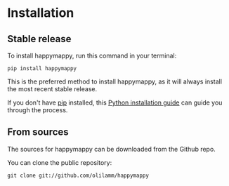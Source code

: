 # Installation

## Stable release

To install happymappy, run this command in your terminal:

```
pip install happymappy
```

This is the preferred method to install happymappy, as it will always install the most recent stable release.

If you don't have [pip](https://pip.pypa.io) installed, this [Python installation guide](http://docs.python-guide.org/en/latest/starting/installation/) can guide you through the process.

## From sources

The sources for happymappy can be downloaded from the Github repo.

You can clone the public repository:

```
git clone git://github.com/olilamm/happymappy
```
